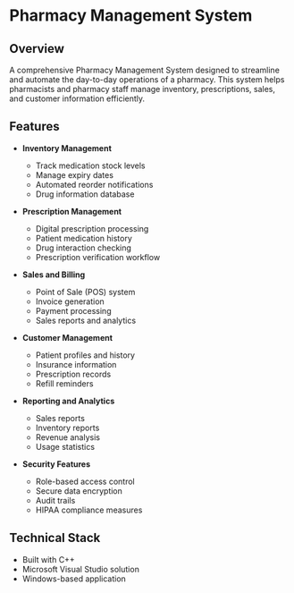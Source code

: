 # Pharmacy Management System

## Overview
A comprehensive Pharmacy Management System designed to streamline and automate the day-to-day operations of a pharmacy. This system helps pharmacists and pharmacy staff manage inventory, prescriptions, sales, and customer information efficiently.

## Features
- **Inventory Management**
  - Track medication stock levels
  - Manage expiry dates
  - Automated reorder notifications
  - Drug information database

- **Prescription Management**
  - Digital prescription processing
  - Patient medication history
  - Drug interaction checking
  - Prescription verification workflow

- **Sales and Billing**
  - Point of Sale (POS) system
  - Invoice generation
  - Payment processing
  - Sales reports and analytics

- **Customer Management**
  - Patient profiles and history
  - Insurance information
  - Prescription records
  - Refill reminders

- **Reporting and Analytics**
  - Sales reports
  - Inventory reports
  - Revenue analysis
  - Usage statistics

- **Security Features**
  - Role-based access control
  - Secure data encryption
  - Audit trails
  - HIPAA compliance measures

## Technical Stack
- Built with C++
- Microsoft Visual Studio solution
- Windows-based application



